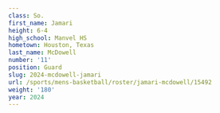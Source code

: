 ```yaml
---
class: So.
first_name: Jamari
height: 6-4
high_school: Manvel HS
hometown: Houston, Texas
last_name: McDowell
number: '11'
position: Guard
slug: 2024-mcdowell-jamari
url: /sports/mens-basketball/roster/jamari-mcdowell/15492
weight: '180'
year: 2024
---
```

